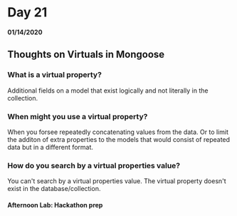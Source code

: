 # Day 21
__01/14/2020__

## Thoughts on Virtuals in Mongoose

### What is a virtual property?
Additional fields on a model that exist logically and not literally in the collection.

### When might you use a virtual property?
When you forsee repeatedly concatenating values from the data.  Or to limit the additon of extra properties to the models that would consist of repeated data but in a different format.

### How do you search by a virtual properties value?
You can't search by a virtual properties value. The virtual property doesn't exist in the database/collection.


#### Afternoon Lab: Hackathon prep